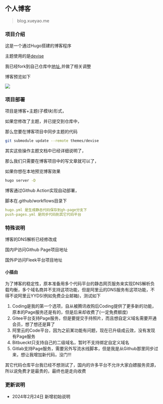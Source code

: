 ## 个人博客
> blog.xueyao.me

### 项目介绍

这是一个通过Hugo搭建的博客程序

主题使用的是[devise](https://github.com/austingebauer/devise)

我已经fork到自己仓库中[地址](https://github.com/flowstone/hugo-theme-devise),并做了相关调整

博客预览如下

![](/blog-preview-image.png)

### 项目部署

项目是博客+主题(子模块)形式，

如果您修改了主题，并已提交到仓库中，

那么您要在博客项目中同步主题的代码
``` bash
git submodule update --remote themes/devise
```

其实这些操作主题文档中已经详细说明了，

那么我们只需要在博客项目中的写文章就可以了，

如果你想在本地预览博客效果
``` bash
hugo server -D
```

博客通过Github Action实现自动部署，

脚本在.github/workflows目录下
``` yml
hugo.yml 是生成静态代码保存到gh-page分支下
push-pages.yml 是同步代码到其它代码平台
```

### 特殊说明

博客的DNS解析已经修改成

国内IP访问Github Page项目地址

国外IP访问Fleek平台项目地址

#### 小插由

为了博客的稳定性，原本准备用多个代码平台的静态网页服务来实现DNS解析负载均衡，多个域名商并不支持这项功能，但是阿里云的DNS服务有这项功能，不得不说阿里云YYDS(例如免费企业邮箱)，测试如下
1. Coding是我的第一个选项，自从被腾讯收购后Coding提供了更多新的功能，原本的Page服务还是有的，但是后来却收费了(一定免费额度)
2. Gitee平台支持Page服务，但是要提交手持照片，而且想自定义域名需要开通会员，想了想还是算了
3. 阿里云的Code平台，因为之前某功能有问题，现在已升级成云效，没有发现有Page服务
4. Bitbueckt只支持自己的二级域名，暂时不支持绑定自定义域名
5. Gitlab支持Page服务，需要另外写流水线脚本，但是我是从Github那里同步过来，想让我增加新代码，没门!!!

其它代码仓库平台我已经不想测试了，国内的许多平台不允许大家白嫖服务资源，所以说免费才是最贵的，最终也是走向收费

### 更新说明

* 2024年2月24日 新增初始说明






